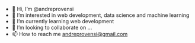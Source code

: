 - 👋 Hi, I’m @andreprovensi
- 👀 I’m interested in web development, data science and machine learning
- 🌱 I’m currently learning web development
- 💞️ I’m looking to collaborate on ...
- 📫 How to reach me andreprovensi@gmail.com

<!---
andreprovensi/andreprovensi is a ✨ special ✨ repository because its `README.md` (this file) appears on your GitHub profile.
You can click the Preview link to take a look at your changes.
--->

